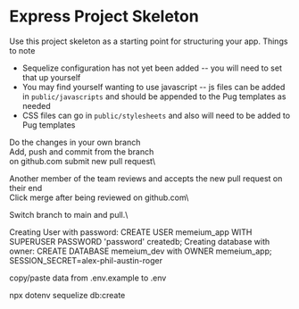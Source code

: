 # Express Project Skeleton

Use this project skeleton as a starting point for structuring your app. Things to note
* Sequelize configuration has not yet been added -- you will need to set that up yourself
* You may find yourself wanting to use javascript -- js files can be added in `public/javascripts` and should be appended to the Pug templates as needed
* CSS files can go in `public/stylesheets` and also will need to be added to Pug templates


Do the changes in your own branch\
Add, push and commit from the branch\
on github.com submit new pull request\

Another member of the team reviews and accepts the new pull request on their end\
Click merge after being reviewed on github.com\

Switch branch to main and pull.\

Creating User with password:
CREATE USER memeium_app WITH SUPERUSER PASSWORD 'password' createdb;
Creating database with owner:
CREATE DATABASE memeium_dev with OWNER memeium_app;
SESSION_SECRET=alex-phil-austin-roger

copy/paste data from .env.example to .env

npx dotenv sequelize db:create


